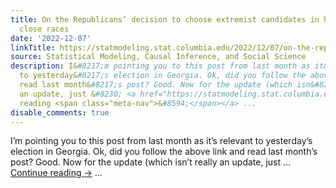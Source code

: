 ```yaml
---
title: On the Republicans’ decision to choose extremist candidates in high-profile
  close races
date: '2022-12-07'
linkTitle: https://statmodeling.stat.columbia.edu/2022/12/07/on-the-republicans-decision-to-choose-extremist-candidates-in-high-profile-close-races/
source: Statistical Modeling, Causal Inference, and Social Science
description: I&#8217;m pointing you to this post from last month as it&#8217;s relevant
  to yesterday&#8217;s election in Georgia. Ok, did you follow the above link and
  read last month&#8217;s post? Good. Now for the update (which isn&#8217;t really
  an update, just &#8230; <a href="https://statmodeling.stat.columbia.edu/2022/12/07/on-the-republicans-decision-to-choose-extremist-candidates-in-high-profile-close-races/">Continue
  reading <span class="meta-nav">&#8594;</span></a> ...
disable_comments: true
---
```

I&#8217;m pointing you to this post from last month as it&#8217;s relevant to yesterday&#8217;s election in Georgia. Ok, did you follow the above link and read last month&#8217;s post? Good. Now for the update (which isn&#8217;t really an update, just &#8230; <a href="https://statmodeling.stat.columbia.edu/2022/12/07/on-the-republicans-decision-to-choose-extremist-candidates-in-high-profile-close-races/">Continue reading <span class="meta-nav">&#8594;</span></a> ...